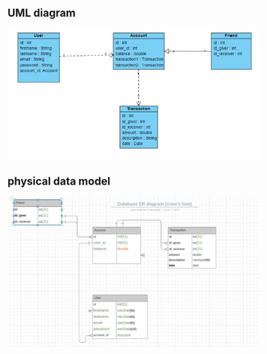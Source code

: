 ## UML diagram

<img src="https://github.com/jbchamp07/PayMyBuddy/blob/Release/src/main/resources/static/img/Capture2.PNG?raw=true" alt="uml">

## physical data model

<img src="https://github.com/jbchamp07/PayMyBuddy/blob/Release/src/main/resources/static/img/Nouvelle%20capture%20bdd.PNG?raw=true" alt="pdm">
